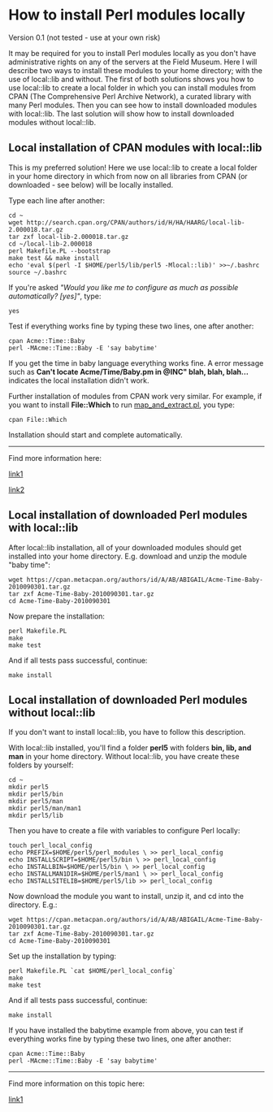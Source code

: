 # How to install Perl modules locally #
Version 0.1 (not tested - use at your own risk)

It may be required for you to install Perl modules locally as you don't have administrative rights on any of the servers at the Field Museum. Here I will describe two ways to install these modules to your home directory; with the use of local::lib and without. The first of both solutions shows you how to use local::lib to create a local folder in which you can install modules from CPAN (The Comprehensive Perl Archive Network), a curated library with many Perl modules. Then you can see how to install downloaded modules with local::lib. The last solution will show how to install downloaded modules without local::lib.

## Local installation of CPAN modules with local::lib ##

This is my preferred solution! Here we use local::lib to create a local folder in your home directory in which from now on all libraries from CPAN (or downloaded - see below) will be locally installed.

Type each line after another:

~~~
cd ~
wget http://search.cpan.org/CPAN/authors/id/H/HA/HAARG/local-lib-2.000018.tar.gz
tar zxf local-lib-2.000018.tar.gz
cd ~/local-lib-2.000018
perl Makefile.PL --bootstrap
make test && make install
echo 'eval $(perl -I $HOME/perl5/lib/perl5 -Mlocal::lib)' >>~/.bashrc
source ~/.bashrc
~~~

If you're asked *"Would you like me to configure as much as possible automatically? [yes]"*, type:
~~~
yes
~~~

Test if everything works fine by typing these two lines, one after another:

~~~
cpan Acme::Time::Baby
perl -MAcme::Time::Baby -E 'say babytime'
~~~

If you get the time in baby language everything works fine. A error message such as **Can't locate Acme/Time/Baby.pm in @INC" blah, blah, blah...** indicates the local installation didn't work.

Further installation of modules from CPAN work very similar. For example, if you want to install **File::Which** to run [map_and_extract.pl](https://github.com/felixgrewe/map_n_extract), you type:

~~~
cpan File::Which
~~~

Installation should start and complete automatically.

-----------

Find more information here:

[link1](http://search.cpan.org/~haarg/local-lib-2.000018/lib/local/lib.pm)

[link2](http://scratching.psybermonkey.net/2010/03/perl-how-to-install-perl-module-without.html) 

## Local installation of downloaded Perl modules with local::lib ##

After local::lib installation, all of your downloaded modules should get installed into your home directory. E.g. download and unzip the module "baby time":

~~~
wget https://cpan.metacpan.org/authors/id/A/AB/ABIGAIL/Acme-Time-Baby-2010090301.tar.gz
tar zxf Acme-Time-Baby-2010090301.tar.gz
cd Acme-Time-Baby-2010090301
~~~

Now prepare the installation:

~~~
perl Makefile.PL
make
make test
~~~

And if all tests pass successful, continue:

~~~
make install
~~~

## Local installation of downloaded Perl modules without local::lib ##

If you don't want to install local::lib, you have to follow this description.

With local::lib installed, you'll find a folder **perl5** with folders **bin, lib, and man** in your home directory. Without local::lib, you have create these folders by yourself:

~~~
cd ~
mkdir perl5
mkdir perl5/bin
mkdir perl5/man
mkdir perl5/man/man1
mkdir perl5/lib
~~~

Then you have to create a file with variables to configure Perl locally:

~~~
touch perl_local_config
echo PREFIX=$HOME/perl5/perl_modules \ >> perl_local_config
echo INSTALLSCRIPT=$HOME/perl5/bin \ >> perl_local_config
echo INSTALLBIN=$HOME/perl5/bin \ >> perl_local_config
echo INSTALLMAN1DIR=$HOME/perl5/man1 \ >> perl_local_config
echo INSTALLSITELIB=$HOME/perl5/lib >> perl_local_config
~~~

Now download the module you want to install, unzip it, and cd into the directory. E.g.:

~~~
wget https://cpan.metacpan.org/authors/id/A/AB/ABIGAIL/Acme-Time-Baby-2010090301.tar.gz
tar zxf Acme-Time-Baby-2010090301.tar.gz
cd Acme-Time-Baby-2010090301
~~~

Set up the installation by typing:

~~~
perl Makefile.PL `cat $HOME/perl_local_config`
make
make test
~~~

And if all tests pass successful, continue:

~~~
make install
~~~

If you have installed the babytime example from above, you can test if everything works fine by typing these two lines, one after another:

~~~
cpan Acme::Time::Baby
perl -MAcme::Time::Baby -E 'say babytime'
~~~

-----

Find more information on this topic here:

[link1](https://www.maketecheasier.com/install-perl-module-in-linux-without-root-permission/)

